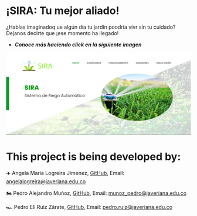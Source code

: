 # **¡SIRA: Tu mejor aliado!**

¿Habías imaginadoq ue algún día tu jardín poodría vivr sin tu cuidado? Dejanos decirte que ¡ese momento ha llegado!

- ***Conoce más haciendo click en la siguiente imagen***

<p align="center">
<a href="http://sira.125mb.com/"  target="_blank"> <img src ="./images/page.png" alt="sira" width="800"/> </a>
</p>



# **This project is being developed by:**

✈️ Angela Maria Logreira Jimenez, [GitHub](https://github.com/AngelaLogreira), Email: angelalogreira@javeriana.edu.co

🏍️ Pedro Alejandro Muñoz, [GitHub](https://github.com/Peter8000), Email: munoz_pedro@javeriana.edu.co

🏎️ Pedro Elí Ruiz Zárate, [GitHub](https://github.com/PedroRuizCode), Email: pedro.ruiz@javeriana.edu.co
